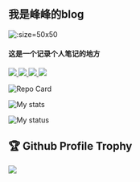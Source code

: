 ## 我是峰峰的blog


![](https://gitcode.net/jyf_111/imgbed/-/raw/master/pictures/2023/02/4_11_30_49_in_a_dream.jpg ':size=50x50')


#### 这是一个记录个人笔记的地方


<p align="left">
    <a href="https://neovim.io/"> <img src="https://img.shields.io/badge/neovim-%2357A143.svg?&style=for-the-badge&logo=neovim&logoColor=white"/> </a>
	<a href="https://github.com/Microsoft/Terminal/"> <img src="https://img.shields.io/badge/wt-%234d4d4d.svg?&style=for-the-badge&logo=windows-terminal&logoColor=white"/> </a>
    <a href=""> <img src="https://img.shields.io/badge/-win11-blue?style=for-the-badge&logo=windows"/> </a>
    <a href="https://www.archlinux.org/"> <img src="https://img.shields.io/badge/arch-%231793d1.svg?&style=for-the-badge&logo=arch-linux&logoColor=white"/> </a>
<p>

<div align="left">  

  
![Repo Card](https://github-readme-stats.vercel.app/api/pin/?username=jyf-111&repo=cpp&bg_color=000000&text_color=718096)

![My stats](https://github-readme-stats.vercel.app/api?username=jyf-111&theme=calm&show_icons=true)

![My status](https://github-readme-stats.vercel.app/api/top-langs/?username=jyf-111&hide=html,css,Jupyter+Notebook,ruby,javascript&theme=calm&langs_count=6)

</div>

## 🏆 Github Profile Trophy
<img src="https://github-profile-trophy.vercel.app/?username=jyf-111&column=7"/>